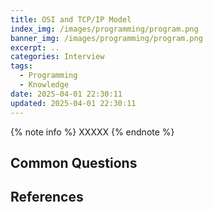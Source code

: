 ```yaml
---
title: OSI and TCP/IP Model
index_img: /images/programming/program.png
banner_img: /images/programming/program.png
excerpt: ..
categories: Interview
tags:
  - Programming
  - Knowledge
date: 2025-04-01 22:30:11
updated: 2025-04-01 22:30:11
---
```


{% note info %}
XXXXX
{% endnote %}

## Common Questions


## References 